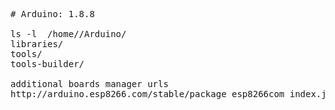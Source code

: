 <pre>
# Arduino: 1.8.8

ls -l  /home/<user>/Arduino/
libraries/
tools/
tools-builder/

additional boards manager urls
http://arduino.esp8266.com/stable/package_esp8266com_index.json  
</pre>

